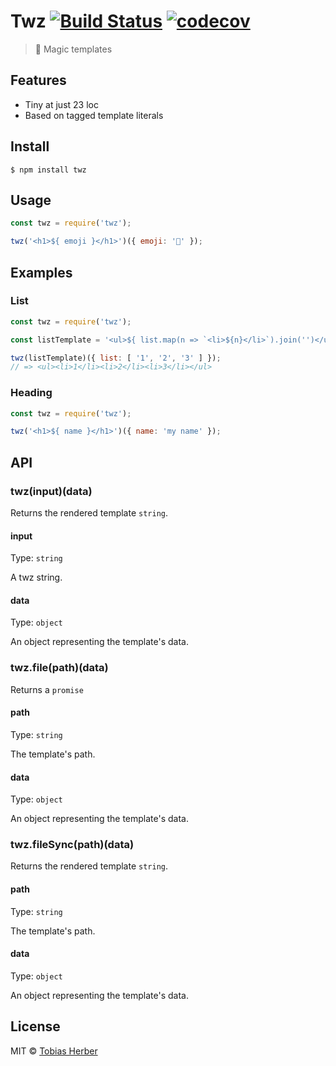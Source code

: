 # Twz [![Build Status](https://travis-ci.org/herber/twz.svg?branch=master)](https://travis-ci.org/herber/twz) [![codecov](https://codecov.io/gh/herber/twz/badge.svg?branch=master)](https://codecov.io/gh/herber/twz?branch=master)

> 🧙 Magic templates

## Features
 - Tiny at just 23 loc
 - Based on tagged template literals

## Install

```
$ npm install twz
```

## Usage

```js
const twz = require('twz');

twz('<h1>${ emoji }</h1>')({ emoji: '🧙' });
```

## Examples

### List

```js
const twz = require('twz');

const listTemplate = '<ul>${ list.map(n => `<li>${n}</li>`).join('')</ul>';

twz(listTemplate)({ list: [ '1', '2', '3' ] });
// => <ul><li>1</li><li>2</li><li>3</li></ul>
```

### Heading

```js
const twz = require('twz');

twz('<h1>${ name }</h1>')({ name: 'my name' });
```

## API

### twz(input)(data)

Returns the rendered template `string`.

#### input

Type: `string`

A twz string.

#### data

Type: `object`

An object representing the template's data.

### twz.file(path)(data)

Returns a `promise`

#### path

Type: `string`

The template's path.

#### data

Type: `object`

An object representing the template's data.

### twz.fileSync(path)(data)

Returns the rendered template `string`.

#### path

Type: `string`

The template's path.

#### data

Type: `object`

An object representing the template's data.

## License

MIT © [Tobias Herber](http://tobihrbr.com)
